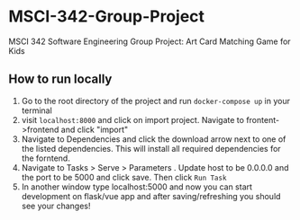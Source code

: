 # MSCI-342-Group-Project
MSCI 342 Software Engineering Group Project: Art Card Matching Game for Kids

## How to run locally
1. Go to the root directory of the project and run ```docker-compose up``` in your terminal
2. visit ```localhost:8000``` and click on import project. Navigate to frontent->frontend and click "import"
3. Navigate to Dependencies and click the download arrow next to one of the listed dependencies. This will install all required dependencies for the forntend.
4. Navigate to Tasks > Serve > Parameters . Update host to be 0.0.0.0 and the port to be 5000 and click save. Then click ```Run Task```
5. In another window type localhost:5000 and now you can start development on flask/vue app and after saving/refreshing you should see your changes!

